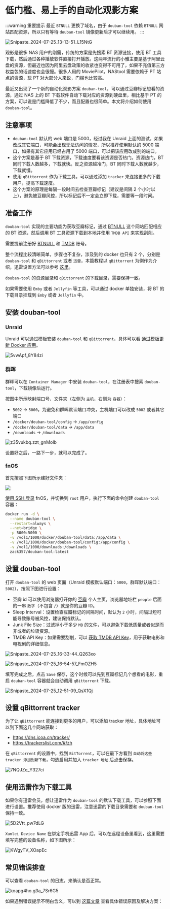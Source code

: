 # 低门槛、易上手的自动化观影方案

:::warning 重要提示
最近 `BTNULL` 更换了域名，由于 `douban-tool` 依赖 `BTNULL` 网站匹配资源，所以只有等待 `douban-tool` 镜像更新后才可以继续用。
:::

![Snipaste_2024-07-25_13-13-51_L15NtG](https://img.slarker.me/wiki/Snipaste_2024-07-25_13-13-51_L15NtG.jpg)

观影是很多 NAS 用户的刚需，传统的方案是先搜索 BT 资源链接，使用 BT 工具下载，然后通过各种播放软件直接打开播放。这两年流行的小雅主要是基于阿里云盘的资源，但最近也因为阿里云盘政策的收紧也变得不可用了，如果不充值第三方权益包的话速度也会很慢。很多人用的 MoviePilot，NAStool 需要依赖于 PT 站点的资源，玩 PT 对大部分人来说，门槛也比较高。

最近又出现了一个新的自动化观影方案 `douban-tool`，可以通过豆瓣标记想看的资源，通过 NAS 上的 BT 下载软件自动下载对应的资源到硬盘里，相比基于 PT 的方案，可以说是门槛降低了不少，而且配置也很简单。本文将介绍如何使用 `douban-tool`。

## 注意事项

- `douban-tool` 默认的 web 端口是 5000，经过我在 Unraid 上面的测试，如果改成其它端口，可能会出现无法访问的情况，所以推荐使用默认的 5000 端口，如果有其它应用已经占用了 5000 端口，可以把该应用改成别的端口。
- 这个方案是基于 BT 下载资源，下载速度要看该资源是否热门。资源热门，BT 同时下载人数越多，下载就快。反之资源越冷门，BT 同时下载人数就越少，下载就慢。
- 使用 `qBittorrent` 作为下载工具，可以通过添加 `tracker` 来连接更多的下载用户，提高下载速度。
- 这个方案的原理是每隔一段时间去检查豆瓣标记（建议是间隔 2 个小时以上），避免被豆瓣风控，所以标记后不一定会立即下载，需要等一段时间。

## 准备工作

`douban-tool` 实现的主要功能为获取豆瓣标记，通过 [BTNULL](https://www.btnull.org/) 这个网站匹配相应的 BT 资源，然后调用 BT 工具资源下载到本地并使用 `TMDB API` 来实现刮削。

需要提前注册好 [BTNULL](https://www.btnull.org/) 和 [TMDB](https://www.themoviedb.org/) 账号。

整个流程比较清晰简单，步骤也不复杂，涉及到的 docker 也只有 2 个，分别是 `douban-tool` 和 `qBittorrent` 或者 `迅雷`，本篇教程以 `qBittorrent` 为例作为介绍，迅雷设置方法可以参考 [这里](https://www.bilibili.com/read/cv35942028/?jump_opus=1)。

`douban-tool` 的资源目录和 `qBittorrent` 的下载目录，需要保持一致。

如果需要使用 `Emby` 或者 `Jellyfin` 等工具，可以通过 docker 单独安装，将 BT 的下载目录挂载到 `Emby` 或者 `Jellyfin` 中。

## 安装 douban-tool

### Unraid 

Unraid 可以通过模板安装 `douban-tool` 和 `qBittorrent`，具体可以看 [通过模板更新 Docker 应用](/unraid/unraid_docker_template.md)。

![5vwApf_8Y84zi](https://img.slarker.me/wiki/5vwApf_8Y84zi.png)

### 群晖

群晖可以在 `Container Manager` 中安装 `douban-tool`，在注册表中搜索 `douban-tool`，下载镜像后运行。

按图中所示映射端口号、文件夹（左侧为 `主机`，右侧为 `容器`）：

- `5002` -> `5000`，为避免和群晖默认端口冲突，主机端口可以改成 `5002` 或者其它端口
- `/docker/douban-tool/config` -> `/app/config`
- `/docker/douban-tool/data` -> `/app/data`
- `/downloads` -> `/downloads`

![z35vukbq.zzt_gnMolb](https://img.slarker.me/wiki/z35vukbq.zzt_gnMolb.png)

设置好之后，一路下一步，就可以完成了。

### fnOS

首先按照下图所示建好文件夹：

![](https://img.slarker.me/wiki/202409110032422.png)

[使用 SSH 登录](/fnos/ssh.md) fnOS，并切换到 `root` 用户，执行下面的命令创建 `douban-tool` 容器：

```sh
docker run -d \
  --name douban-tool \
  --restart=always \
  --net=bridge \
  -p 5000:5000 \
  -v /vol1/1000/docker/douban-tool/data:/app/data \
  -v /vol1/1000/docker/douban-tool/config:/app/config \
  -v /vol1/1000/downloads:/downloads \
  zack357/douban-tool:latest
```

## 设置 douban-tool

打开 `douban-tool` 的 web 页面（Unraid 模板默认端口：`5000`，群晖默认端口：`5002`），按照下图进行设置：

- 豆瓣 id 可以使用浏览器打开你的 [豆瓣](https://www.douban.com/) 个人主页，浏览器地址栏 `people` 后面的一串 `数字`（不包含 `/`）就是你的豆瓣 ID。
- Sleep Interval：设置检查豆瓣标记的间隔时间，默认为 `2` 小时，间隔过短可能导致账号被风控，建议保持默认。
- Junk File Size：过滤掉小于多少 `MB` 的文件，可以避免下载低质量或者似是而非或者的垃圾资源。
- TMDB API Key：如果需要刮削，可以 [获取 TMDB API Key](https://www.themoviedb.org/settings/api)，用于获取电影和电视剧的详细信息。

![Snipaste_2024-07-25_16-33-44_Q263xo](https://img.slarker.me/wiki/Snipaste_2024-07-25_16-33-44_Q263xo.png)

![Snipaste_2024-07-25_16-54-57_FmOZH5](https://img.slarker.me/wiki/Snipaste_2024-07-25_16-54-57_FmOZH5.png)

填写完成之后，点击 `Save` 保存，这个时候可以先到豆瓣标记几个想看的电影，重启 `douban-tool` 容器就会自动调用 `qBittorrent` 下载。

![Snipaste_2024-07-25_12-51-09_QsX1Qj](https://img.slarker.me/wiki/Snipaste_2024-07-25_12-51-09_QsX1Qj.png)

## 设置 qBittorrent tracker

为了让 `qBittorrent` 能连接到更多的用户，可以添加 tracker 地址，具体地址可以到下面这几个网站获取：

- https://dns.icoa.cn/tracker/
- https://trackerslist.com/#/zh

在 `qBittorrent` 的设置中，找到 `BitTorrent`，可以在最下方看到 `自动将这些 tracker 添加到新下载`，勾选启用并加入 `tracker 地址` 后点击保存。

![7NQJZe_Y327ci](https://img.slarker.me/wiki/7NQJZe_Y327ci.png)

## 使用迅雷作为下载工具

如果你有迅雷会员，想让迅雷作为 `douban-tool` 的默认下载工具，可以参照下面进行设置。推荐使用 docker 版的迅雷，注意迅雷的下载目录需要和 `douban-tool` 保持一致。

![5D2Vtt_pw7dLG](https://img.slarker.me/wiki/5D2Vtt_pw7dLG.png)

`Xunlei Device Name` 在绑定手机迅雷 App 后，可以在远程设备里看到，这里需要填写完整的设备名称，如下图所示：

![KWgyTV_XOapEc](https://img.slarker.me/wiki/KWgyTV_XOapEc.png)

## 常见错误排查

可以查看 `douban-tool` 的日志，来确认是否正常。

![koapg4ho.g3a_7Sr6G5](https://img.slarker.me/wiki/koapg4ho.g3a_7Sr6G5.png)

如果遇到错误提示不明白含义，可以到 [这篇文章](https://www.bilibili.com/read/cv35942028/?jump_opus=1) 查看具体错误原因及解决方案：
